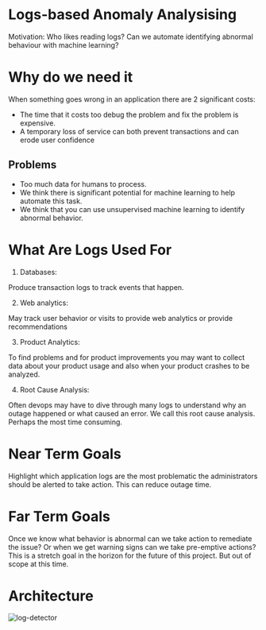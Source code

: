 # Logs-based Anomaly Analysising

Motivation: Who likes reading logs? Can we automate identifying abnormal behaviour with machine learning?

# Why do we need it
When something goes wrong in an application there are 2 significant costs:

- The time that it costs too debug the problem and fix the problem is expensive.
- A temporary loss of service can both prevent transactions and can erode user confidence

## Problems
- Too much data for humans to process.
- We think there is significant potential for machine learning to help automate this task.
- We think that you can use unsupervised machine learning to identify abnormal behavior.

# What Are Logs Used For
1. Databases:

Produce transaction logs to track events that happen.

2. Web analytics:

May track user behavior or visits to provide web analytics or provide recommendations

3. Product Analytics:

To find problems and for product improvements you may want to collect data about your product usage and also when your product crashes to be analyzed.

4. Root Cause Analysis:

Often devops may have to dive through many logs to understand why an outage happened or what caused an error. We call this root cause analysis. Perhaps the most time consuming.

# Near Term Goals
Highlight which application logs are the most problematic the administrators should be alerted to take action. This can reduce outage time.

# Far Term Goals
Once we know what behavior is abnormal can we take action to remediate the issue? Or when we get warning signs can we take pre-emptive actions? This is a stretch goal in the horizon for the future of this project. But out of scope at this time.

# Architecture
![log-detector](https://user-images.githubusercontent.com/3124405/176983523-a6962309-2d83-4eac-953e-3f33101fb154.png)
